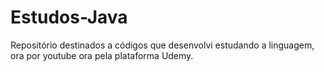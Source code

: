 # Estudos-Java
Repositório destinados a códigos que desenvolvi estudando a linguagem, ora por youtube ora pela plataforma Udemy.
